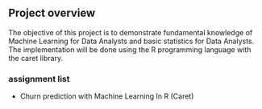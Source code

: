 ## Project overview
The objective of this project is to demonstrate fundamental knowledge of Machine Learning for Data Analysts and basic statistics for Data Analysts. The implementation will be done using the R programming language with the caret library.

### assignment list
- Churn prediction with Machine Learning In R (Caret)

